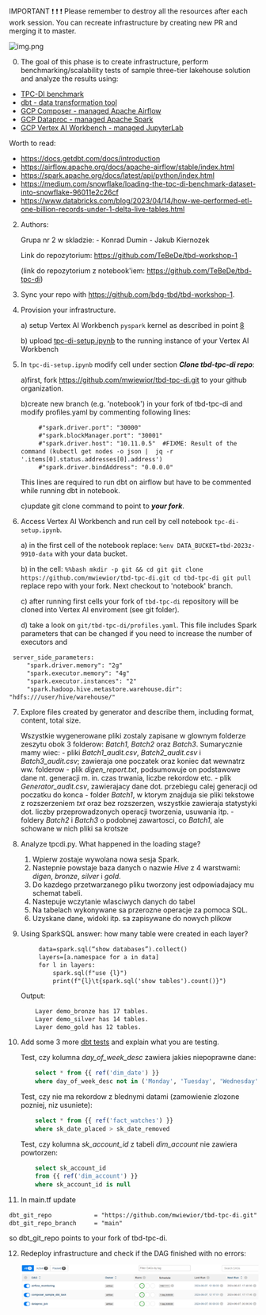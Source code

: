 IMPORTANT ❗ ❗ ❗ Please remember to destroy all the resources after each work session. You can recreate infrastructure by creating new PR and merging it to master.

![img.png](doc/figures/destroy.png)

0. The goal of this phase is to create infrastructure, perform benchmarking/scalability tests of sample three-tier lakehouse solution and analyze the results using:
* [TPC-DI benchmark](https://www.tpc.org/tpcdi/)
* [dbt - data transformation tool](https://www.getdbt.com/)
* [GCP Composer - managed Apache Airflow](https://cloud.google.com/composer?hl=pl)
* [GCP Dataproc - managed Apache Spark](https://spark.apache.org/)
* [GCP Vertex AI Workbench - managed JupyterLab](https://cloud.google.com/vertex-ai-notebooks?hl=pl)

Worth to read:
* https://docs.getdbt.com/docs/introduction
* https://airflow.apache.org/docs/apache-airflow/stable/index.html
* https://spark.apache.org/docs/latest/api/python/index.html
* https://medium.com/snowflake/loading-the-tpc-di-benchmark-dataset-into-snowflake-96011e2c26cf
* https://www.databricks.com/blog/2023/04/14/how-we-performed-etl-one-billion-records-under-1-delta-live-tables.html

2. Authors:

    Grupa nr 2 w skladzie:
        - Konrad Dumin
        - Jakub Kiernozek

    Link do repozytorium: https://github.com/TeBeDe/tbd-workshop-1

    (link do repozytorium z notebook'iem: https://github.com/TeBeDe/tbd-tpc-di)

3. Sync your repo with https://github.com/bdg-tbd/tbd-workshop-1.

4. Provision your infrastructure.

    a) setup Vertex AI Workbench `pyspark` kernel as described in point [8](https://github.com/bdg-tbd/tbd-workshop-1/tree/v1.0.32#project-setup) 

    b) upload [tpc-di-setup.ipynb](https://github.com/bdg-tbd/tbd-workshop-1/blob/v1.0.36/notebooks/tpc-di-setup.ipynb) to 
the running instance of your Vertex AI Workbench

5. In `tpc-di-setup.ipynb` modify cell under section ***Clone tbd-tpc-di repo***:

   a)first, fork https://github.com/mwiewior/tbd-tpc-di.git to your github organization.

   b)create new branch (e.g. 'notebook') in your fork of tbd-tpc-di and modify profiles.yaml by commenting following lines:
   ```  
        #"spark.driver.port": "30000"
        #"spark.blockManager.port": "30001"
        #"spark.driver.host": "10.11.0.5"  #FIXME: Result of the command (kubectl get nodes -o json |  jq -r '.items[0].status.addresses[0].address')
        #"spark.driver.bindAddress": "0.0.0.0"
   ```
   This lines are required to run dbt on airflow but have to be commented while running dbt in notebook.

   c)update git clone command to point to ***your fork***.

 


6. Access Vertex AI Workbench and run cell by cell notebook `tpc-di-setup.ipynb`.

    a) in the first cell of the notebook replace: `%env DATA_BUCKET=tbd-2023z-9910-data` with your data bucket.


   b) in the cell:
         ```%%bash
         mkdir -p git && cd git
         git clone https://github.com/mwiewior/tbd-tpc-di.git
         cd tbd-tpc-di
         git pull
         ```
      replace repo with your fork. Next checkout to 'notebook' branch.
   
    c) after running first cells your fork of `tbd-tpc-di` repository will be cloned into Vertex AI  enviroment (see git folder).

    d) take a look on `git/tbd-tpc-di/profiles.yaml`. This file includes Spark parameters that can be changed if you need to increase the number of executors and
  ```
   server_side_parameters:
       "spark.driver.memory": "2g"
       "spark.executor.memory": "4g"
       "spark.executor.instances": "2"
       "spark.hadoop.hive.metastore.warehouse.dir": "hdfs:///user/hive/warehouse/"
  ```


7. Explore files created by generator and describe them, including format, content, total size.

    Wszystkie wygenerowane pliki zostaly zapisane w glownym folderze zeszytu obok 3 folderow: *Batch1*, *Batch2* oraz *Batch3*. Sumarycznie mamy wiec:
        - pliki *Batch1_audit.csv*, *Batch2_audit.csv* i *Batch3_audit.csv*; zawieraja one poczatek oraz koniec dat wewnatrz ww. folderow
        - plik *digen_report.txt*, podsumowuje on podstawowe dane nt. generacji m. in. czas trwania, liczbe rekordow etc.
        - plik *Generator_audit.csv*, zawierajacy dane dot. przebiegu calej generacji od poczatku do konca
        - folder *Batch1*, w ktorym znajduja sie pliki tekstowe z rozszerzeniem *txt* oraz bez rozszerzen, wszystkie zawieraja statystyki dot. liczby przeprowadzonych operacji tworzenia, usuwania itp.
        - foldery *Batch2* i *Batch3* o podobnej zawartosci, co *Batch1*, ale schowane w nich pliki sa krotsze


8. Analyze tpcdi.py. What happened in the loading stage?

   1. Wpierw zostaje wywolana nowa sesja Spark.
   2. Nastepnie powstaje baza danych o nazwie *Hive* z 4 warstwami: *digen*, *bronze*, *silver* i *gold*.
   3. Do kazdego przetwarzanego pliku tworzony jest odpowiadajacy mu schemat tabeli.
   4. Nastepuje wczytanie wlasciwych danych do tabel
   5. Na tabelach wykonywane sa przerozne operacje za pomoca SQL.
   6. Uzyskane dane, widoki itp. sa zapisywane do nowych plikow

9. Using SparkSQL answer: how many table were created in each layer?

   ```
        data=spark.sql(“show databases”).collect()
        layers=[a.namespace for a in data]
        for l in layers:
            spark.sql(f"use {l}")
            print(f"{l}\t{spark.sql('show tables').count()}")
   ```

   Output:

    ```
        Layer demo_bronze has 17 tables.
        Layer demo_silver has 14 tables.
        Layer demo_gold has 12 tables.
    ```

10. Add some 3 more [dbt tests](https://docs.getdbt.com/docs/build/tests) and explain what you are testing.

    Test, czy kolumna *day_of_week_desc* zawiera jakies niepoprawne dane:

    ```sql
        select * from {{ ref('dim_date') }}
        where day_of_week_desc not in ('Monday', 'Tuesday', 'Wednesday', 'Thursday', 'Friday', 'Saturday', 'Sunday')
    ```

    Test, czy nie ma rekordow z blednymi datami (zamowienie zlozone pozniej, niz usuniete):

    ```sql
        select * from {{ ref('fact_watches') }}
        where sk_date_placed > sk_date_removed
    ```

    Test, czy kolumna *sk_account_id* z tabeli *dim_account* nie zawiera powtorzen:

    ```sql
        select sk_account_id
        from {{ ref('dim_account') }}
        where sk_account_id is null
    ```

11. In main.tf update
   ```
   dbt_git_repo            = "https://github.com/mwiewior/tbd-tpc-di.git"
   dbt_git_repo_branch     = "main"
   ```
   so dbt_git_repo points to your fork of tbd-tpc-di. 

12. Redeploy infrastructure and check if the DAG finished with no errors:

    ![img.png](images/tbd_dag.png)
